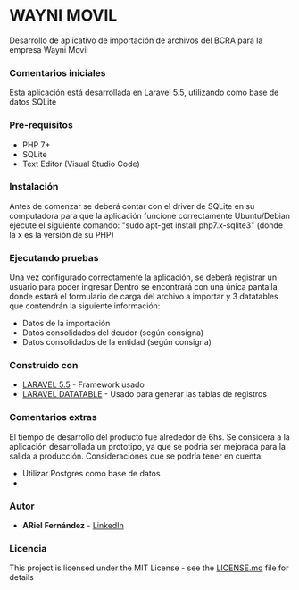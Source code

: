 # WAYNI MOVIL

Desarrollo de aplicativo de importación de archivos del BCRA para la empresa Wayni Movil

### Comentarios iniciales

Esta aplicación está desarrollada en Laravel 5.5, utilizando como base de datos SQLite

### Pre-requisitos

- PHP 7+
- SQLite
- Text Editor (Visual Studio Code)

### Instalación

Antes de comenzar se deberá contar con el driver de SQLite en su computadora para que la aplicación funcione correctamente
Ubuntu/Debian ejecute el siguiente comando: "sudo apt-get install php7.x-sqlite3" (donde la x es la versión de su PHP)

### Ejecutando pruebas

Una vez configurado correctamente la aplicación, se deberá registrar un usuario para poder ingresar
Dentro se encontrará con una única pantalla donde estará el formulario de carga del archivo a importar y 3 datatables que contendrán la siguiente información:
- Datos de la importación
- Datos consolidados del deudor (según consigna)
- Datos consolidados de la entidad (según consigna)

### Construido con

* [LARAVEL 5.5](https://laravel.com/) - Framework usado
* [LARAVEL DATATABLE](https://github.com/yajra/laravel-datatables) - Usado para generar las tablas de registros

### Comentarios extras

El tiempo de desarrollo del producto fue alrededor de 6hs.
Se considera a la aplicación desarrollada un prototipo, ya que se podría ser mejorada para la salida a producción.
Consideraciones que se podría tener en cuenta:
- Utilizar Postgres como base de datos
- 

### Autor

- **ARiel Fernández** - [LinkedIn](https://www.linkedin.com/in/jarif78/)

### Licencia

This project is licensed under the MIT License - see the [LICENSE.md](LICENSE.md) file for details


